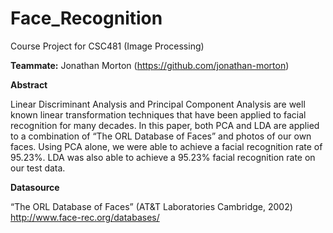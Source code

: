 # Face_Recognition
Course Project for CSC481 (Image Processing)

**Teammate:** Jonathan Morton (https://github.com/jonathan-morton)

**Abstract**

Linear Discriminant Analysis and Principal Component Analysis are well known linear  transformation techniques that have been applied to facial recognition for many decades. In this paper, both PCA and LDA are applied to a combination of “The ORL Database of Faces” and photos of our own faces. Using PCA alone, we were able to achieve a facial recognition rate of 95.23%. LDA was also able to achieve a 95.23% facial recognition rate on our test data. 


**Datasource**

“The ORL Database of Faces” (AT&T Laboratories Cambridge, 2002)
http://www.face-rec.org/databases/

